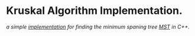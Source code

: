 # Kruskal Algorithm Implementation.
*a simple [implementation](https://en.wikipedia.org/wiki/Kruskal%27s_algorithm) for finding the minimum spaning tree [MST](https://en.wikipedia.org/wiki/Minimum_spanning_tree) in C++.*
